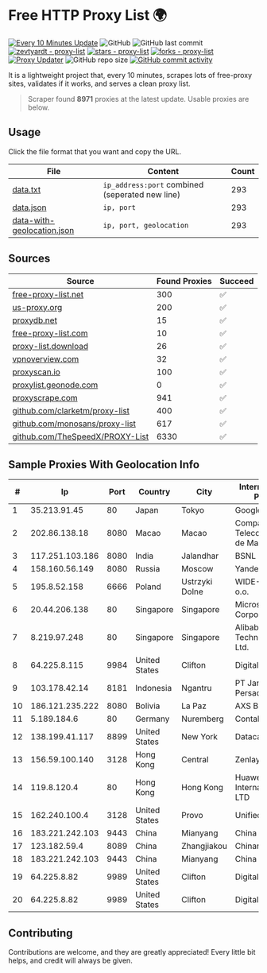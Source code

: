 
# Free HTTP Proxy List 🌍

[![Every 10 Minutes Update](https://github.com/mertguvencli/http-proxy-list/actions/workflows/main.yml/badge.svg?branch=main)](https://github.com/mertguvencli/http-proxy-list/actions/workflows/main.yml)
![GitHub](https://img.shields.io/github/license/mertguvencli/http-proxy-list)
![GitHub last commit](https://img.shields.io/github/last-commit/mertguvencli/http-proxy-list)
[![zevtyardt - proxy-list](https://img.shields.io/static/v1?label=zevtyardt&message=proxy-list&color=blue&logo=github)](https://github.com/zevtyardt/proxy-list "Go to GitHub repo")
[![stars - proxy-list](https://img.shields.io/github/stars/zevtyardt/proxy-list?style=social)](https://github.com/zevtyardt/proxy-list)
[![forks - proxy-list](https://img.shields.io/github/forks/zevtyardt/proxy-list?style=social)](https://github.com/zevtyardt/proxy-list)
[![Proxy Updater](https://github.com/zevtyardt/proxy-list/workflows/Proxy%20Updater/badge.svg)](https://github.com/zevtyardt/proxy-list/actions?query=workflow:"Proxy+Updater")
![GitHub repo size](https://img.shields.io/github/repo-size/zevtyardt/proxy-list)
[![GitHub commit activity](https://img.shields.io/github/commit-activity/m/zevtyardt/proxy-list?logo=commits)](https://github.com/zevtyardt/proxy-list/commits/main)

It is a lightweight project that, every 10 minutes, scrapes lots of free-proxy sites, validates if it works, and serves a clean proxy list.

> Scraper found **8971** proxies at the latest update. Usable proxies are below.

## Usage

Click the file format that you want and copy the URL.

|File|Content|Count|
|----|-------|-----|
|[data.txt](https://raw.githubusercontent.com/mertguvencli/http-proxy-list/main/proxy-list/data.txt)|`ip_address:port` combined (seperated new line)|293|
|[data.json](https://raw.githubusercontent.com/mertguvencli/http-proxy-list/main/proxy-list/data.json)|`ip, port`|293|
|[data-with-geolocation.json](https://raw.githubusercontent.com/mertguvencli/http-proxy-list/main/proxy-list/data-with-geolocation.json)|`ip, port, geolocation`|293|

## Sources

|Source|Found Proxies|Succeed|
|------|-------------|-------|
|[free-proxy-list.net](https://free-proxy-list.net)|300|✅|
|[us-proxy.org](https://www.us-proxy.org)|200|✅|
|[proxydb.net](http://proxydb.net)|15|✅|
|[free-proxy-list.com](https://free-proxy-list.com/?page=&port=&type%5B%5D=http&type%5B%5D=https&up_time=0&search=Search)|10|✅|
|[proxy-list.download](https://www.proxy-list.download/HTTP)|26|✅|
|[vpnoverview.com](https://vpnoverview.com/privacy/anonymous-browsing/free-proxy-servers)|32|✅|
|[proxyscan.io](https://www.proxyscan.io)|100|✅|
|[proxylist.geonode.com](https://proxylist.geonode.com/api/proxy-list?limit=300&page=1&sort_by=lastChecked&sort_type=desc&protocols=http,https)|0|✅|
|[proxyscrape.com](https://api.proxyscrape.com/v2/?request=displayproxies&protocol=http&timeout=10000&country=all&ssl=all&anonymity=all)|941|✅|
|[github.com/clarketm/proxy-list](https://raw.githubusercontent.com/clarketm/proxy-list/master/proxy-list-raw.txt)|400|✅|
|[github.com/monosans/proxy-list](https://raw.githubusercontent.com/monosans/proxy-list/main/proxies/http.txt)|617|✅|
|[github.com/TheSpeedX/PROXY-List](https://raw.githubusercontent.com/TheSpeedX/PROXY-List/master/http.txt)|6330|✅|


## Sample Proxies With Geolocation Info

|#|Ip|Port|Country|City|Internet Service Provider|
|-|--|----|-------|----|-------------------------|
|1|35.213.91.45|80|Japan|Tokyo|Google LLC|
|2|202.86.138.18|8080|Macao|Macao|Companhia de Telecomunicacoes de Macau|
|3|117.251.103.186|8080|India|Jalandhar|BSNL Internet|
|4|158.160.56.149|8080|Russia|Moscow|Yandex.Cloud LLC|
|5|195.8.52.158|6666|Poland|Ustrzyki Dolne|WIDE-NET II Sp. z o.o.|
|6|20.44.206.138|80|Singapore|Singapore|Microsoft Corporation|
|7|8.219.97.248|80|Singapore|Singapore|Alibaba (US) Technology Co., Ltd.|
|8|64.225.8.115|9984|United States|Clifton|DigitalOcean, LLC|
|9|103.178.42.14|8181|Indonesia|Ngantru|PT Jaring Solusi Persada|
|10|186.121.235.222|8080|Bolivia|La Paz|AXS Bolivia S. A.|
|11|5.189.184.6|80|Germany|Nuremberg|Contabo GmbH|
|12|138.199.41.117|8899|United States|New York|Datacamp Limited|
|13|156.59.100.140|3128|Hong Kong|Central|Zenlayer Inc|
|14|119.8.120.4|80|Hong Kong|Hong Kong|Huawei International Pte. LTD|
|15|162.240.100.4|3128|United States|Provo|Unified Layer|
|16|183.221.242.103|9443|China|Mianyang|China Mobile|
|17|123.182.59.4|8089|China|Zhangjiakou|Chinanet|
|18|183.221.242.103|9443|China|Mianyang|China Mobile|
|19|64.225.8.82|9989|United States|Clifton|DigitalOcean, LLC|
|20|64.225.8.82|9989|United States|Clifton|DigitalOcean, LLC|



## Contributing

Contributions are welcome, and they are greatly appreciated! Every
little bit helps, and credit will always be given.

